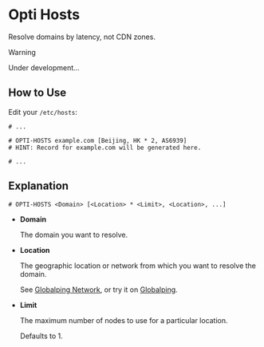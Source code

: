 # Opti Hosts

Resolve domains by latency, not CDN zones.

> [!WARNING]  
> Under development...

## How to Use

Edit your `/etc/hosts`:

```text
# ...

# OPTI-HOSTS example.com [Beijing, HK * 2, AS6939]
# HINT: Record for example.com will be generated here.

# ...
```

## Explanation

```
# OPTI-HOSTS <Domain> [<Location> * <Limit>, <Location>, ...]
```

- **Domain**

  The domain you want to resolve.

- **Location**

  The geographic location or network from which you want to resolve the domain.

  See [Globalping Network](https://globalping.io/network), or try it on [Globalping](https://globalping.io/).

- **Limit**

  The maximum number of nodes to use for a particular location.

  Defaults to 1.
